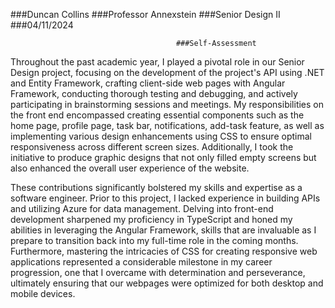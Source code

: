 ###Duncan Collins
###Professor Annexstein
###Senior Design II
###04/11/2024


                                         ###Self-Assessment

  Throughout the past academic year, I played a pivotal role in our Senior Design project, focusing on the
development of the project's API using .NET and Entity Framework, crafting client-side web pages with Angular
Framework, conducting thorough testing and debugging, and actively participating in brainstorming sessions and
meetings. My responsibilities on the front end encompassed creating essential components such as the home page,
profile page, task bar, notifications, add-task feature, as well as implementing various design enhancements using
CSS to ensure optimal responsiveness across different screen sizes. Additionally, I took the initiative to produce
graphic designs that not only filled empty screens but also enhanced the overall user experience of the website.

  These contributions significantly bolstered my skills and expertise as a software engineer. Prior to this
project, I lacked experience in building APIs and utilizing Azure for data management. Delving into front-end
development sharpened my proficiency in TypeScript and honed my abilities in leveraging the Angular Framework,
skills that are invaluable as I prepare to transition back into my full-time role in the coming months. Furthermore,
mastering the intricacies of CSS for creating responsive web applications represented a considerable milestone in
my career progression, one that I overcame with determination and perseverance, ultimately ensuring that our
webpages were optimized for both desktop and mobile devices.
